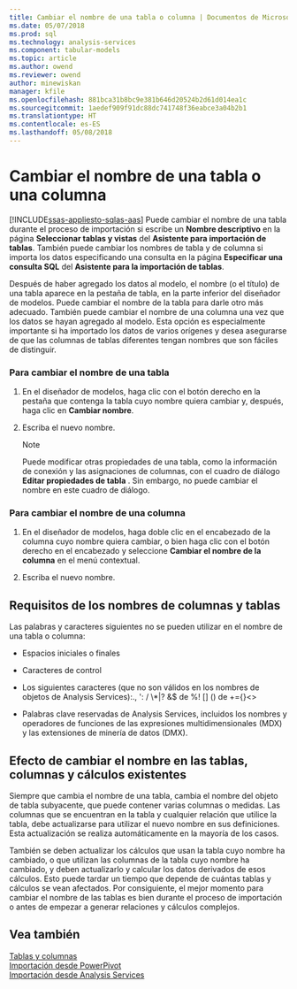 ```yaml
---
title: Cambiar el nombre de una tabla o columna | Documentos de Microsoft
ms.date: 05/07/2018
ms.prod: sql
ms.technology: analysis-services
ms.component: tabular-models
ms.topic: article
ms.author: owend
ms.reviewer: owend
author: minewiskan
manager: kfile
ms.openlocfilehash: 881bca31b8bc9e381b646d20524b2d61d014ea1c
ms.sourcegitcommit: 1aedef909f91dc88dc741748f36eabce3a04b2b1
ms.translationtype: HT
ms.contentlocale: es-ES
ms.lasthandoff: 05/08/2018
---
```

# <a name="rename-a-table-or-column"></a>Cambiar el nombre de una tabla o una columna 
[!INCLUDE[ssas-appliesto-sqlas-aas](../../includes/ssas-appliesto-sqlas-aas.md)]
  Puede cambiar el nombre de una tabla durante el proceso de importación si escribe un **Nombre descriptivo** en la página **Seleccionar tablas y vistas** del **Asistente para importación de tablas**. También puede cambiar los nombres de tabla y de columna si importa los datos especificando una consulta en la página **Especificar una consulta SQL** del **Asistente para la importación de tablas**.  
  
 Después de haber agregado los datos al modelo, el nombre (o el título) de una tabla aparece en la pestaña de tabla, en la parte inferior del diseñador de modelos. Puede cambiar el nombre de la tabla para darle otro más adecuado. También puede cambiar el nombre de una columna una vez que los datos se hayan agregado al modelo. Esta opción es especialmente importante si ha importado los datos de varios orígenes y desea asegurarse de que las columnas de tablas diferentes tengan nombres que son fáciles de distinguir.  
  
### <a name="to-rename-a-table"></a>Para cambiar el nombre de una tabla  
  
1.  En el diseñador de modelos, haga clic con el botón derecho en la pestaña que contenga la tabla cuyo nombre quiera cambiar y, después, haga clic en **Cambiar nombre**.  
  
2.  Escriba el nuevo nombre.  
  
    > [!NOTE]  
    >  Puede modificar otras propiedades de una tabla, como la información de conexión y las asignaciones de columnas, con el cuadro de diálogo **Editar propiedades de tabla** . Sin embargo, no puede cambiar el nombre en este cuadro de diálogo.  
  
### <a name="to-rename-a-column"></a>Para cambiar el nombre de una columna  
  
1.  En el diseñador de modelos, haga doble clic en el encabezado de la columna cuyo nombre quiera cambiar, o bien haga clic con el botón derecho en el encabezado y seleccione **Cambiar el nombre de la columna** en el menú contextual.  
  
2.  Escriba el nuevo nombre.  
  
## <a name="naming-requirements-for-columns-and-tables"></a>Requisitos de los nombres de columnas y tablas  
 Las palabras y caracteres siguientes no se pueden utilizar en el nombre de una tabla o columna:  
  
-   Espacios iniciales o finales  
  
-   Caracteres de control  
  
-   Los siguientes caracteres (que no son válidos en los nombres de objetos de Analysis Services):., ': / \\*|? &$ de %! [] () de +={}<>  
  
-   Palabras clave reservadas de Analysis Services, incluidos los nombres y operadores de funciones de las expresiones multidimensionales (MDX) y las extensiones de minería de datos (DMX).  
  
## <a name="effect-of-renaming-on-existing-tables-columns-and-calculations"></a>Efecto de cambiar el nombre en las tablas, columnas y cálculos existentes  
 Siempre que cambia el nombre de una tabla, cambia el nombre del objeto de tabla subyacente, que puede contener varias columnas o medidas. Las columnas que se encuentran en la tabla y cualquier relación que utilice la tabla, debe actualizarse para utilizar el nuevo nombre en sus definiciones. Esta actualización se realiza automáticamente en la mayoría de los casos.
  
 También se deben actualizar los cálculos que usan la tabla cuyo nombre ha cambiado, o que utilizan las columnas de la tabla cuyo nombre ha cambiado, y deben actualizarlo y calcular los datos derivados de esos cálculos. Esto puede tardar un tiempo que depende de cuántas tablas y cálculos se vean afectados. Por consiguiente, el mejor momento para cambiar el nombre de las tablas es bien durante el proceso de importación o antes de empezar a generar relaciones y cálculos complejos.  
  
## <a name="see-also"></a>Vea también  
 [Tablas y columnas](../../analysis-services/tabular-models/tables-and-columns-ssas-tabular.md)   
 [Importación desde PowerPivot](../../analysis-services/tabular-models/import-from-power-pivot-ssas-tabular.md)   
 [Importación desde Analysis Services](../../analysis-services/tabular-models/import-from-analysis-services-ssas-tabular.md)  
  
  
